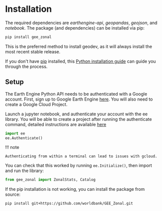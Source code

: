 # Installation

The required dependencies are *earthengine-api*, *geopandas*, *geojson*, and *notebook*. The package (and dependencies) can be installed via pip:

``` sh
pip install gee_zonal
```

This is the preferred method to install geodev, as it will always install the most recent stable release.

If you don't have [pip](https://pip.pypa.io) installed, this [Python installation guide](http://docs.python-guide.org/en/latest/starting/installation/) can guide you through the process.

## Setup

The Earth Engine Python API needs to be authenticated with a Google account. First, sign up to Google Earth Engine [here](https://earthengine.google.com/signup/). You will also need to create a Google Cloud Project.

Launch a jupyter notebook, and authenticate your account with the ee library. You will be able to create a project after running the authenticate command, detailed instructions are available [here](https://book.geemap.org/chapters/01_introduction.html#earth-engine-authentication)

``` python
import ee
ee.Authenticate()
```

!!! note

    Authenticating from within a terminal can lead to issues with gcloud.

You can check that this worked by running `ee.Initialize()`, then import and run the library:

```python
from gee_zonal import ZonalStats, Catalog
```

If the pip installation is not working, you can install the package from source:

``` sh
pip install git+https://github.com/worldbank/GEE_Zonal.git
```
